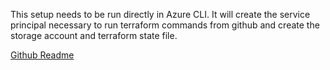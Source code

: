 This setup needs to be run directly in Azure CLI.
It will create the service principal necessary to run terraform commands from github and create the storage account and terraform state file.

[Github Readme](GH.md)